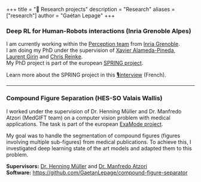 +++
title = "🔬 Research projects"
description = "Research"
aliases = ["research"]
author = "Gaétan Lepage"
+++

### Deep RL for Human-Robots interactions (Inria Grenoble Alpes)

I am currently working within the [Perception team](https://team.inria.fr/perception/) from [Inria Grenoble](https://www.inria.fr/en/centre-inria-grenoble-rhone-alpes).\
I am doing my PhD under the supervision of [Xavier Alameda-Pineda](http://xavirema.eu/), [Laurent Girin](http://www.gipsa-lab.grenoble-inp.fr/~laurent.girin/) and [Chris Reinke](https://www.scirei.net/).\
My PhD project is part of the european [SPRING project](https://spring-h2020.eu/).

Learn more about the SPRING project in this [🎙️interview](https://www.francebleu.fr/emissions/la-carte-blanche-a/isere/carte-blanche-iseroise-a-pauline-tardy-galliard-vers-un-veritable-robot-social) (French).
___

### Compound Figure Separation (HES-SO Valais Wallis)



I worked under the supervision of Dr. Henning Müller and Dr. Manfredo Atzori (MedGIFT team) on a computer vision problem with medical applications.
The task is part of the european [ExaMode project](https://www.examode.eu/).

<!--TODO: add photo-->

My goal was to handle the segmentation of compound figures (figures involving multiple sub-figures) from medical publications.
To achieve this, I investigated deep learning state of the art models and adapted them to this problem.

**Supervisors:** [Dr. Henning Müller](http://medgift.hevs.ch/wordpress/team/henning-mueller/) and [Dr. Manfredo Atzori](http://medgift.hevs.ch/wordpress/team/manfredo-atzori/)\
**Software:** https://github.com/GaetanLepage/compound-figure-separator
